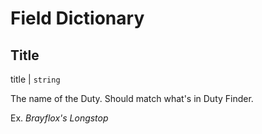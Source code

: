 # Field Dictionary

## Title

title | `string`

The name of the Duty. Should match what's in Duty Finder.

Ex. *Brayflox's Longstop*

